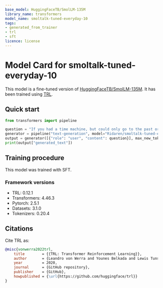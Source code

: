 ```yaml
---
base_model: HuggingFaceTB/SmolLM-135M
library_name: transformers
model_name: smoltalk-tuned-everyday-10
tags:
- generated_from_trainer
- trl
- sft
licence: license
---
```


# Model Card for smoltalk-tuned-everyday-10

This model is a fine-tuned version of [HuggingFaceTB/SmolLM-135M](https://huggingface.co/HuggingFaceTB/SmolLM-135M).
It has been trained using [TRL](https://github.com/huggingface/trl).

## Quick start

```python
from transformers import pipeline

question = "If you had a time machine, but could only go to the past or the future once and never return, which would you choose and why?"
generator = pipeline("text-generation", model="Ridaren/smoltalk-tuned-everyday-10", device="cuda")
output = generator([{"role": "user", "content": question}], max_new_tokens=128, return_full_text=False)[0]
print(output["generated_text"])
```

## Training procedure



This model was trained with SFT.

### Framework versions

- TRL: 0.12.1
- Transformers: 4.46.3
- Pytorch: 2.5.1
- Datasets: 3.1.0
- Tokenizers: 0.20.4

## Citations



Cite TRL as:
    
```bibtex
@misc{vonwerra2022trl,
	title        = {{TRL: Transformer Reinforcement Learning}},
	author       = {Leandro von Werra and Younes Belkada and Lewis Tunstall and Edward Beeching and Tristan Thrush and Nathan Lambert and Shengyi Huang and Kashif Rasul and Quentin GallouГ©dec},
	year         = 2020,
	journal      = {GitHub repository},
	publisher    = {GitHub},
	howpublished = {\url{https://github.com/huggingface/trl}}
}
```